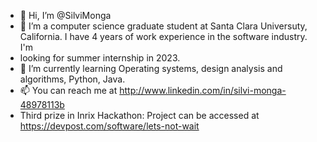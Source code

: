 - 👋 Hi, I’m @SilviMonga
- 👀 I’m a computer science graduate student at Santa Clara Universuty, California. I have 4 years of work experience in the software industry. I'm 
- looking for summer internship in 2023.
- 🌱 I’m currently learning Operating systems, design analysis and algorithms, Python, Java. 
- 📫 You can reach me at http://www.linkedin.com/in/silvi-monga-48978113b
- Third prize in Inrix Hackathon: Project can be accessed at https://devpost.com/software/lets-not-wait

<!---
SilviMonga/SilviMonga is a ✨ special ✨ repository because its `README.md` (this file) appears on your GitHub profile.
You can click the Preview link to take a look at your changes.
--->
